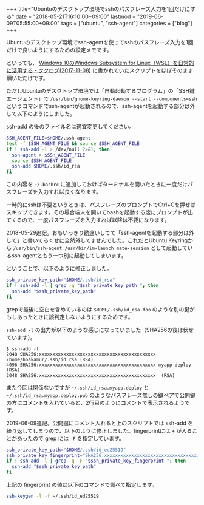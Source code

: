 +++
title="Ubuntuのデスクトップ環境でsshのパスフレーズ入力を1回だけにする"
date = "2018-05-21T16:10:00+09:00"
lastmod = "2019-06-09T05:55:00+09:00"
tags = ["ubuntu", "ssh-agent"]
categories = ["blog"]
+++


Ubuntuのデスクトップ環境でssh-agentを使ってsshのパスフレーズ入力を1回だけで良いようにするための設定メモです。

といっても、
[Windows 10のWindows Subsystem for Linux（WSL）を日常的に活用する - ククログ(2017-11-08)](http://www.clear-code.com/blog/2017/11/8.html)
に書かれていたスクリプトをほぼそのまま頂いただけです。

ただしUbuntuのデスクトップ環境では「自動起動するプログラム」の「SSH鍵エージェント」で
`/usr/bin/gnome-keyring-daemon --start --components=ssh` というコマンドでssh-agentが起動されるので、ssh-agentを起動する部分は外して以下のようにしました。

ssh-add の後のファイル名は適宜変更してください。

```sh
SSH_AGENT_FILE=$HOME/.ssh-agent
test -f $SSH_AGENT_FILE && source $SSH_AGENT_FILE
if ! ssh-add -l > /dev/null 2>&1; then
  ssh-agent > $SSH_AGENT_FILE
  source $SSH_AGENT_FILE
  ssh-add $HOME/.ssh/id_rsa
fi
```

この内容を `~/.bashrc` に追加しておけばターミナルを開いたときに一度だけパスフレーズを入力すれば良くなります。

一時的にsshは不要というときは、パスフレーズのプロンプトでCtrl+Cを押せばスキップできます。その場合端末を開いてbashを起動する度にプロンプトが出てくるので、一度パスフレーズを入力すれば以降は不要になります。

2018-05-29追記。おもいっきり勘違いしてて「ssh-agentを起動する部分は外して」と書いてるくせに全然外してませんでした。これだとUbuntu Keyringから `/usr/bin/ssh-agent /usr/bin/im-launch mate-session` として起動しているssh-agentともう一つ別に起動してしまいます。

ということで、以下のように修正しました。

```sh
ssh_private_key_path="$HOME/.ssh/id_rsa"
if ! ssh-add -l | grep -q "$ssh_private_key_path "; then
  ssh-add "$ssh_private_key_path"
fi
```

grepで最後に空白を含めているのは `$HOME/.ssh/id_rsa.foo` のような別の鍵がもしあったときに誤判定しないようにするためです。

`ssh-add -l` の出力が以下のような感じになっていました（SHA256の後は伏せています）。

```console
$ ssh-add -l
2048 SHA256:xxxxxxxxxxxxxxxxxxxxxxxxxxxxxxxxxxxxxxxxxxx /home/hnakamur/.ssh/id_rsa (RSA)
4096 SHA256:xxxxxxxxxxxxxxxxxxxxxxxxxxxxxxxxxxxxxxxxxxx myapp deploy (RSA)
2048 SHA256:xxxxxxxxxxxxxxxxxxxxxxxxxxxxxxxxxxxxxxxxxxx  (RSA)
```

また今回は関係ないですが `~/.ssh/id_rsa.myapp.deploy` と `~/.ssh/id_rsa.myapp.deploy.pub` のようなパスフレーズ無しの鍵ペアで公開鍵の方にコメントを入れていると、2行目のようにコメントで表示されるようです。

2019-06-09追記。公開鍵にコメント入れると上のスクリプトでは ssh-add を繰り返してしまうので、以下のように修正しました。fingerprintには `+` が入ることがあったので grep には `-F` を指定しています。

```sh
ssh_private_key_path="$HOME/.ssh/id_ed25519"
ssh_private_key_fingerprint="SHA256:xxxxxxxxxxxxxxxxxxxxxxxxxxxxxxxxxxxxxxxxxxx"
if ! ssh-add -l | grep -q -F "$ssh_private_key_fingerprint "; then
  ssh-add "$ssh_private_key_path"
fi
```

上記の fingerprint の値は以下のコマンドで調べて指定します。

```sh
ssh-keygen -l -f ~/.ssh/id_ed25519
